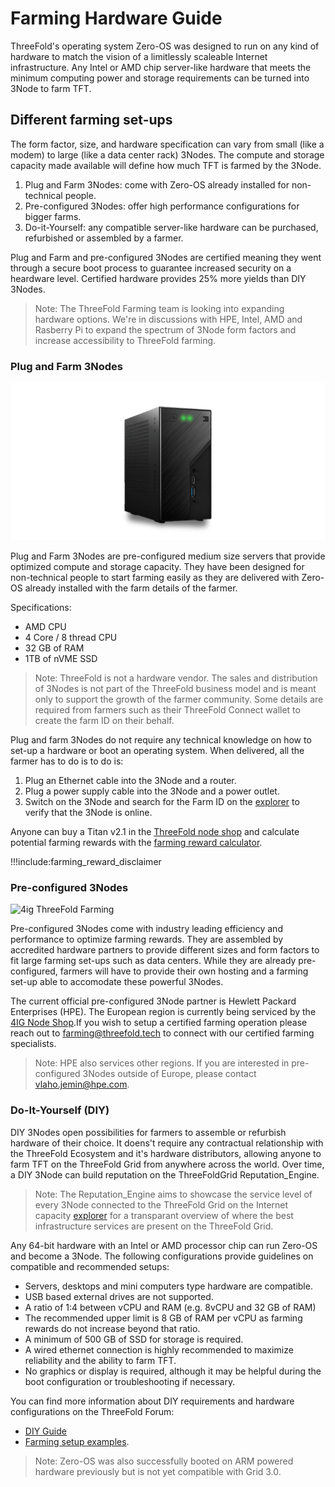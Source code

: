 # Farming Hardware Guide

ThreeFold's operating system Zero-OS was designed to run on any kind of hardware to match the vision of a limitlessly scaleable Internet infrastructure. Any Intel or AMD chip server-like hardware that meets the minimum computing power and storage requirements can be turned into 3Node to farm TFT.

## Different farming set-ups

The form factor, size, and hardware specification can vary from small (like a modem) to large (like a data center rack) 3Nodes. The compute and storage capacity made available will define how much TFT is farmed by the 3Node. 

1. Plug and Farm 3Nodes: come with Zero-OS already installed for non-technical people. 
2. Pre-configured 3Nodes: offer high performance configurations for bigger farms. 
3. Do-it-Yourself: any compatible server-like hardware can be purchased, refurbished or assembled by a farmer.

Plug and Farm and pre-configured 3Nodes are certified meaning they went through a secure boot process to guarantee increased security on a heardware level. Certified hardware provides 25% more yields than DIY 3Nodes. 

> Note: The ThreeFold Farming team is looking into expanding hardware options. We're in discussions with HPE, Intel, AMD and Rasberry Pi to expand the spectrum of 3Node form factors and increase accessibility to ThreeFold farming. 

### Plug and Farm 3Nodes 

![Titan v2.1](img/titan_v2.png)

Plug and Farm 3Nodes are pre-configured medium size servers that provide optimized compute and storage capacity. They have been designed for non-technical people to start farming easily as they are delivered with Zero-OS already installed with the farm details of the farmer. 

Specifications:
- AMD CPU 
- 4 Core / 8 thread CPU
- 32 GB of RAM
- 1TB of nVME SSD 

> Note: ThreeFold is not a hardware vendor. The sales and distribution of 3Nodes is not part of the ThreeFold business model and is meant only to support the growth of the farmer community. Some details are required from farmers such as their ThreeFold Connect wallet to create the farm ID on their behalf.

Plug and farm 3Nodes do not require any technical knowledge on how to set-up a hardware or boot an operating system. When delivered, all the farmer has to do is to do is:
1. Plug an Ethernet cable into the 3Node and a router.
2. Plug a power supply cable into the 3Node and a power outlet.
3. Switch on the 3Node and search for the Farm ID on the [explorer](https://explorer.threefold.io/) to verify that the 3Node is online. 

Anyone can buy a Titan v2.1 in the [ThreeFold node shop](https://shop.threefold.tech) and calculate potential farming rewards with the [farming reward calculator](https://simulator.grid.tf/).  

!!!include:farming_reward_disclaimer

### Pre-configured 3Nodes 

![4ig ThreeFold Farming](img/4ignodes.jpg)

Pre-configured 3Nodes come with industry leading efficiency and performance to optimize farming rewards. They are assembled by accredited hardware partners to provide different sizes and form factors to fit large farming set-ups such as data centers. While they are already pre-configured, farmers will have to provide their own hosting and a farming set-up able to accomodate these powerful 3Nodes.  

The current official pre-configured 3Node partner is Hewlett Packard Enterprises (HPE). The European region is currently being serviced by the [4IG Node Shop](https://threefold.4ig.hu/).If you wish to setup a certified farming operation please reach out to farming@threefold.tech to connect with our certified farming specialists.

> Note: HPE also services other regions. If you are interested in pre-configured 3Nodes outside of Europe, please contact vlaho.jemin@hpe.com.

### Do-It-Yourself (DIY)

DIY 3Nodes open possibilities for farmers to assemble or refurbish hardware of their choice. It doens't require any contractual relationship with the ThreeFold Ecosystem and it's hardware distributors, allowing anyone to farm TFT on the ThreeFold Grid from anywhere across the world. Over time, a DIY 3Node can build reputation on the ThreeFoldGrid Reputation_Engine.

> Note: The Reputation_Engine aims to showcase the service level of every 3Node connected to the ThreeFold Grid on the Internet capacity [explorer](https://explorer.threefold.io/) for a transparant overview of where the best infrastructure services are present on the ThreeFold Grid.

Any 64-bit hardware with an Intel or AMD processor chip can run Zero-OS and become a 3Node. The following configurations provide guidelines on compatible and recommended setups:

- Servers, desktops and mini computers type hardware are compatible. 
- USB based external drives are not supported.
- A ratio of 1:4 between vCPU and RAM (e.g. 8vCPU and 32 GB of RAM)
- The recommended upper limit is 8 GB of RAM per vCPU as farming rewards do not increase beyond that ratio. 
- A minimum of 500 GB of SSD for storage is required. 
- A wired ethernet connection is highly recommended to maximize reliability and the ability to farm TFT. 
- No graphics or display is required, although it may be helpful during the boot configuration or troubleshooting if necessary.

You can find more information about DIY requirements and hardware configurations on the ThreeFold Forum:
- [DIY Guide](https://forum.threefold.io/t/diy-nodes-guide/837) 
- [Farming setup examples](https://forum.threefold.io/t/lets-share-our-farming-setup/286). 

> Note: Zero-OS was also successfully booted on ARM powered hardware previously but is not yet compatible with Grid 3.0. 


